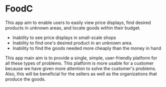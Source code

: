 # FoodC
This app aim to enable users to easily view price displays, find desired products in unknown areas, and locate goods within their budget. 
* Inability to see price displays in small-scale shops
* Inability to find one's desired product in an unknown area.
* Inability to find the goods needed more cheaply than the money in hand
  
This app main aim is to provide a single, simple, user-friendly platform for all these types of problems. This platform is more usable for 
a customer because we have given more attention to solve the customer's problems. Also, this will be beneficial for the sellers as well 
as the organizations that produce the goods.
